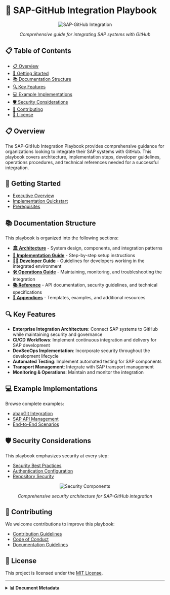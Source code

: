 # 🔄 SAP-GitHub Integration Playbook

<div align="center">
  
  ![SAP-GitHub Integration](./assets/images/architecture/playbook-overview.svg)
  
  *Comprehensive guide for integrating SAP systems with GitHub*
</div>

## 📋 Table of Contents

- [📋 Overview](#-overview)
- [🚀 Getting Started](#-getting-started)
- [📚 Documentation Structure](#-documentation-structure)
- [🔍 Key Features](#-key-features)
- [💻 Example Implementations](#-example-implementations)
- [🛡️ Security Considerations](#️-security-considerations)
- [🤝 Contributing](#-contributing)
- [📄 License](#-license)

## 📋 Overview

The SAP-GitHub Integration Playbook provides comprehensive guidance for organizations looking to integrate their SAP systems with GitHub. This playbook covers architecture, implementation steps, developer guidelines, operations procedures, and technical references needed for a successful integration.

## 🚀 Getting Started

- [Executive Overview](./EXECUTIVE-OVERVIEW.md)
- [Implementation Quickstart](./docs/2-implementation-guide/getting-started/quick-start.md)
- [Prerequisites](./docs/2-implementation-guide/getting-started/prerequisites.md)

## 📚 Documentation Structure

This playbook is organized into the following sections:

- **[🏛️ Architecture](./docs/1-architecture/README.md)** - System design, components, and integration patterns
- **[🔧 Implementation Guide](./docs/2-implementation-guide/README.md)** - Step-by-step setup instructions
- **[👨‍💻 Developer Guide](./docs/3-developer-guide/README.md)** - Guidelines for developers working in the integrated environment
- **[🛠️ Operations Guide](./docs/4-operations-guide/README.md)** - Maintaining, monitoring, and troubleshooting the integration
- **[📚 Reference](./docs/5-reference/README.md)** - API documentation, security guidelines, and technical specifications
- **[📑 Appendices](./docs/6-appendices/README.md)** - Templates, examples, and additional resources

## 🔍 Key Features

- **Enterprise Integration Architecture**: Connect SAP systems to GitHub while maintaining security and governance
- **CI/CD Workflows**: Implement continuous integration and delivery for SAP development
- **DevSecOps Implementation**: Incorporate security throughout the development lifecycle
- **Automated Testing**: Implement automated testing for SAP components
- **Transport Management**: Integrate with SAP transport management
- **Monitoring & Operations**: Maintain and monitor the integration

## 💻 Example Implementations

Browse complete examples:

- [abapGit Integration](./examples/abap-integration/abapgit-integration.md)
- [SAP API Management](./examples/api-management/sap-to-github.md)
- [End-to-End Scenarios](./examples/end-to-end/scenario-1.md)

## 🛡️ Security Considerations

This playbook emphasizes security at every step:

- [Security Best Practices](./docs/5-reference/security-best-practices.md)
- [Authentication Configuration](./docs/2-implementation-guide/github-setup/authentication.md)
- [Repository Security](./docs/2-implementation-guide/github-setup/repository-security.md)

<div align="center">
  
  ![Security Components](./assets/images/devsecops/security-components.svg)
  
  *Comprehensive security architecture for SAP-GitHub integration*
</div>

## 🤝 Contributing

We welcome contributions to improve this playbook:

- [Contribution Guidelines](./CONTRIBUTING.md)
- [Code of Conduct](./CODE_OF_CONDUCT.md)
- [Documentation Guidelines](./DOCUMENTATION_GUIDELINES.md)

## 📄 License

This project is licensed under the [MIT License](./LICENSE).

---

<details>
<summary><strong>📊 Document Metadata</strong></summary>

- **Last Updated:** 2025-04-07
- **Project Status:** [Current Status](./PROJECT_STATUS.md)
- **Version:** 1.0.0
- **Maintained by:** SAP-GitHub Integration Team
</details>